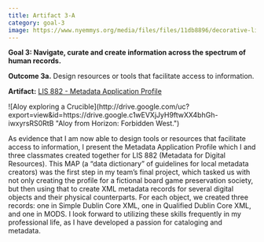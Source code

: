 ```yaml
---
title: Artifact 3-A
category: goal-3
image: https://www.nyemmys.org/media/files/files/11db8896/decorative-line-break-29.png
---
```


**Goal 3: Navigate, curate and create information across the spectrum of human records.**

**Outcome 3a.** Design resources or tools that facilitate access to information. 

**Artifact:** [LIS 882 - Metadata Application Profile](https://docs.google.com/spreadsheets/d/1276kt1I-rpxveJs60DctPkWmyRx1ICTBllpcwgRvchU/edit?usp=sharing)

<div class="image-left" markdown="1">
![Aloy exploring a Crucible](http://drive.google.com/uc?export=view&id=https://drive.google.c1wEVXjJyH9ftwXX4bhGh-iwxyrsRS0RtB "Aloy from Horizon: Forbidden West.")
</div>

As evidence that I am now able to design tools or resources that facilitate access to information, I present the Metadata Application Profile which I and three classmates created together for LIS 882 (Metadata for Digital Resources). This MAP (a “data dictionary” of guidelines for local metadata creators) was the first step in my team’s final project, which tasked us with not only creating the profile for a fictional board game preservation society, but then using that to create XML metadata records for several digital objects and their physical counterparts. For each object, we created three records: one in Simple Dublin Core XML, one in Qualified Dublin Core XML, and one in MODS. I look forward to utilizing these skills frequently in my professional life, as I have developed a passion for cataloging and metadata. 